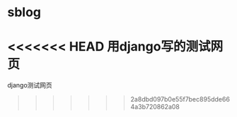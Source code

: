 # sblog
<<<<<<< HEAD
用django写的测试网页
=======
django测试网页
>>>>>>> 2a8dbd097b0e55f7bec895dde664a3b720862a08
